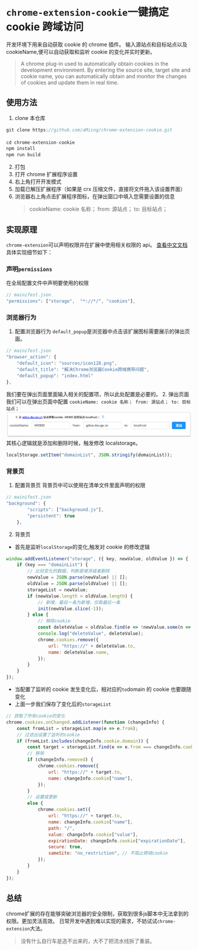 # `chrome-extension-cookie`一键搞定 cookie 跨域访问

开发环境下用来自动获取 cookie 的 chrome 插件。
输入源站点和目标站点以及 cookieName,便可以自动获取和监听 cookie 的变化并实时更新。

> A chrome plug-in used to automatically obtain cookies in the development environment. By entering the source site, target site and cookie name, you can automatically obtain and monitor the changes of cookies and update them in real time.

## 使用方法

1. clone 本仓库

```js
git clone https://github.com/aMiing/chrome-extension-cookie.git

cd chrome-extension-cookie
npm install
npm run build

```

2. 打包
3. 打开 chrome 扩展程序设置
4. 右上角打开开发模式
5. 加载已解压扩展程序（如果是 crx 压缩文件，直接将文件拖入该设置界面）
6. 浏览器右上角点击扩展程序图标，在弹出窗口中填入您需要设置的信息
    > cookieName: cookie 名称； from: 源站点； to: 目标站点；

## 实现原理

`chrome-extension`可以声明权限并在扩展中使用相关权限的 api。 [查看中文文档](http://www.kkh86.com/it/chrome-extension-doc/extensions/cookies.html)
具体实现细节如下：

### 声明`permissions`

在全局配置文件中声明要使用的权限

```js
// mainifest.json
"permissions": ["storage",  "*://*/", "cookies"],
```

### 浏览器行为

1. 配置浏览器行为
   `default_popup`是浏览器中点击该扩展图标需要展示的弹出页面。

```js
// mainifest.json
"browser_action": {
    "default_icon": "sources/icon128.png",
    "default_title": "解决Chrome浏览器Cookie跨域携带问题",
    "default_popup": "index.html"
},
```

我们要在弹出页面里面输入相关的配置项，所以此处配置是必要的。 2. 弹出页面
我们可以在弹出页面中配置 `cookieName: cookie 名称； from: 源站点； to: 目标站点；`
![配置页面](public/sources/popup.png)
其核心逻辑就是添加和删除时候，触发修改 localstorage。

```js
localStorage.setItem("domainList", JSON.stringify(domainList));
```

### 背景页

1. 配置背景页
   背景页中可以使用在清单文件里面声明的权限

```js
// mainifest.json
"background": {
        "scripts": ["background.js"],
        "persistent": true
    },
```

2. 背景页

-   首先是监听`localStorage`的变化,触发对 cookie 的修改逻辑

```js
window.addEventListener("storage", ({ key, newValue, oldValue }) => {
    if (key === "domainList") {
        // 比较变化的数据，判断是增添或者删除
        newValue = JSON.parse(newValue) || [];
        oldValue = JSON.parse(oldValue) || [];
        storageList = newValue;
        if (newValue.length > oldValue.length) {
            // 新增，最后一条为新增，仅取最后一条
            init(newValue.slice(-1));
        } else {
            // 移除cookie
            const deleteValue = oldValue.find(e => !newValue.some(n => n === e));
            console.log("deleteValue", deleteValue);
            chrome.cookies.remove({
                url: "https://" + deleteValue.to,
                name: deleteValue.name,
            });
        }
    }
});
```

-   当配置了监听的 cookie 发生变化后，相对应的`to`domain 的 cookie 也要跟随变化
-   上面一步我们保存了变化后的`storageList`

```js
// 获取了所有cookie的变化
chrome.cookies.onChanged.addListener(function (changeInfo) {
    const fromList = storageList.map(e => e.from);
    // 过滤出设置了监听的cookie
    if (fromList.includes(changeInfo.cookie.domain)) {
        const target = storageList.find(e => e.from === changeInfo.cookie.domain);
        // 移除
        if (changeInfo.removed) {
            chrome.cookies.remove({
                url: "https://" + target.to,
                name: changeInfo.cookie["name"],
            });
        }
        // 设置或更新
        else {
            chrome.cookies.set({
                url: "https://" + target.to,
                name: changeInfo.cookie["name"],
                path: "/",
                value: changeInfo.cookie["value"],
                expirationDate: changeInfo.cookie["expirationDate"],
                secure: true,
                sameSite: "no_restriction", // 不阻止跨域cookie
            });
        }
    }
});
```

## 总结
chrome扩展的存在能够突破浏览器的安全限制，获取到很多js脚本中无法拿到的权限。更加灵活高效。
日常开发中遇到难以实现的需求，不妨试试`chrome-extension`大法。

> 没有什么自行车是造不出来的，大不了把流水线拆了重装。
